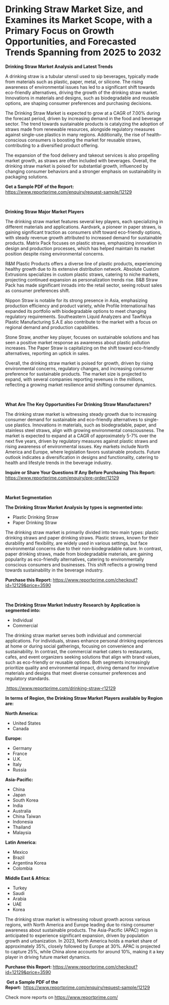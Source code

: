 <p><h1>Drinking Straw Market Size, and Examines its Market Scope, with a Primary Focus on Growth Opportunities, and Forecasted Trends Spanning from 2025 to 2032</h1></p><p><strong>Drinking Straw Market Analysis and Latest Trends</strong></p>
<p><p>A drinking straw is a tubular utensil used to sip beverages, typically made from materials such as plastic, paper, metal, or silicone. The rising awareness of environmental issues has led to a significant shift towards eco-friendly alternatives, driving the growth of the drinking straw market. Innovations in materials and designs, such as biodegradable and reusable options, are shaping consumer preferences and purchasing decisions.</p><p>The Drinking Straw Market is expected to grow at a CAGR of 7.00% during the forecast period, driven by increasing demand in the food and beverage sector. The trend towards sustainable products is catalyzing the adoption of straws made from renewable resources, alongside regulatory measures against single-use plastics in many regions. Additionally, the rise of health-conscious consumers is boosting the market for reusable straws, contributing to a diversified product offering.</p><p>The expansion of the food delivery and takeout services is also propelling market growth, as straws are often included with beverages. Overall, the drinking straw market is poised for substantial growth, influenced by changing consumer behaviors and a stronger emphasis on sustainability in packaging solutions.</p></p>
<p><strong>Get a Sample PDF of the Report:&nbsp;</strong> <a href="https://www.reportprime.com/enquiry/request-sample/12129?utm_campaign=3089&utm_medium=2&utm_source=Github&utm_content=ia&utm_term=18032025&utm_id=drinking-straw">https://www.reportprime.com/enquiry/request-sample/12129</a></p>
<p>&nbsp;</p>
<p><strong>Drinking Straw Major Market Players</strong></p>
<p><p>The drinking straw market features several key players, each specializing in different materials and applications. Aardvark, a pioneer in paper straws, is gaining significant traction as consumers shift toward eco-friendly options, with steady revenue growth attributed to increased demand for sustainable products. Matrix Pack focuses on plastic straws, emphasizing innovation in design and production processes, which has helped maintain its market position despite rising environmental concerns.</p><p>R&M Plastic Products offers a diverse line of plastic products, experiencing healthy growth due to its extensive distribution network. Absolute Custom Extrusions specializes in custom plastic straws, catering to niche markets, projecting continued expansion as personalization trends rise. B&B Straw Pack has made significant inroads into the retail sector, seeing robust sales as consumer preferences shift.</p><p>Nippon Straw is notable for its strong presence in Asia, emphasizing production efficiency and product variety, while Profile International has expanded its portfolio with biodegradable options to meet changing regulatory requirements. Southeastern Liquid Analyzers and Tawfikiya Plastic Manufacturing S.A.E also contribute to the market with a focus on regional demand and production capabilities.</p><p>Stone Straw, another key player, focuses on sustainable solutions and has seen a positive market response as awareness about plastic pollution increases. The Paper Straw is capitalizing on the shift toward eco-friendly alternatives, reporting an uptick in sales.</p><p>Overall, the drinking straw market is poised for growth, driven by rising environmental concerns, regulatory changes, and increasing consumer preference for sustainable products. The market size is projected to expand, with several companies reporting revenues in the millions, reflecting a growing market resilience amid shifting consumer dynamics.</p></p>
<p>&nbsp;</p>
<p><strong>What Are The Key Opportunities For Drinking Straw Manufacturers?</strong></p>
<p><p>The drinking straw market is witnessing steady growth due to increasing consumer demand for sustainable and eco-friendly alternatives to single-use plastics. Innovations in materials, such as biodegradable, paper, and stainless steel straws, align with growing environmental consciousness. The market is expected to expand at a CAGR of approximately 5-7% over the next five years, driven by regulatory measures against plastic straws and rising awareness of environmental issues. Key markets include North America and Europe, where legislation favors sustainable products. Future outlook indicates a diversification in designs and functionality, catering to health and lifestyle trends in the beverage industry.</p></p>
<p><strong>Inquire or Share Your Questions If Any Before Purchasing This Report:</strong> <a href="https://www.reportprime.com/enquiry/pre-order/12129?utm_campaign=3089&utm_medium=2&utm_source=Github&utm_content=ia&utm_term=18032025&utm_id=drinking-straw">https://www.reportprime.com/enquiry/pre-order/12129</a></p>
<p>&nbsp;</p>
<p><strong>Market Segmentation</strong></p>
<p><strong>The Drinking Straw Market Analysis by types is segmented into:</strong></p>
<p><ul><li>Plastic Drinking Straw</li><li>Paper Drinking Straw</li></ul></p>
<p><p>The drinking straw market is primarily divided into two main types: plastic drinking straws and paper drinking straws. Plastic straws, known for their durability and flexibility, are widely used in various settings, but face environmental concerns due to their non-biodegradable nature. In contrast, paper drinking straws, made from biodegradable materials, are gaining popularity as eco-friendly alternatives, catering to environmentally conscious consumers and businesses. This shift reflects a growing trend towards sustainability in the beverage industry.</p></p>
<p><strong>Purchase this Report:&nbsp;</strong><a href="https://www.reportprime.com/checkout?id=12129&price=3590&utm_campaign=3089&utm_medium=2&utm_source=Github&utm_content=ia&utm_term=18032025&utm_id=drinking-straw">https://www.reportprime.com/checkout?id=12129&price=3590</a></p>
<p>&nbsp;</p>
<p><strong>The Drinking Straw Market Industry Research by Application is segmented into:</strong></p>
<p><ul><li>Individual</li><li>Commercial</li></ul></p>
<p><p>The drinking straw market serves both individual and commercial applications. For individuals, straws enhance personal drinking experiences at home or during social gatherings, focusing on convenience and sustainability. In contrast, the commercial market caters to restaurants, cafes, and event organizers seeking solutions that align with brand values, such as eco-friendly or reusable options. Both segments increasingly prioritize quality and environmental impact, driving demand for innovative materials and designs that meet diverse consumer preferences and regulatory standards.</p></p>
<p><a href="https://www.reportprime.com/drinking-straw-r12129?utm_campaign=3089&utm_medium=2&utm_source=Github&utm_content=ia&utm_term=18032025&utm_id=drinking-straw">&nbsp;https://www.reportprime.com/drinking-straw-r12129</a></p>
<p><strong>In terms of Region, the Drinking Straw Market Players available by Region are:</strong></p>
<p>
    <p> <strong> North America: </strong>
        <ul>
            <li>United States</li>
            <li>Canada</li>
        </ul>
        </p> 
    <p> <strong> Europe: </strong>
        <ul>
            <li>Germany</li>
            <li>France</li>
            <li>U.K.</li>
            <li>Italy</li>
            <li>Russia</li>
        </ul>
        </p> 
    <p> <strong> Asia-Pacific: </strong>
        <ul>
            <li>China</li>
            <li>Japan</li>
            <li>South Korea</li>
            <li>India</li>
            <li>Australia</li>
            <li>China Taiwan</li>
            <li>Indonesia</li>
            <li>Thailand</li>
            <li>Malaysia</li>
        </ul>
        </p> 
    <p> <strong> Latin America: </strong>
        <ul>
            <li>Mexico</li>
            <li>Brazil</li>
            <li>Argentina Korea</li>
            <li>Colombia</li>
        </ul>
        </p> 
    <p> <strong> Middle East & Africa: </strong>
        <ul>
            <li>Turkey</li>
            <li>Saudi</li>
            <li>Arabia</li>
            <li>UAE</li>
            <li>Korea</li>
        </ul>
    </p>
    </p>
<p><p>The drinking straw market is witnessing robust growth across various regions, with North America and Europe leading due to rising consumer awareness about sustainable products. The Asia-Pacific (APAC) region is anticipated to experience significant expansion, driven by population growth and urbanization. In 2023, North America holds a market share of approximately 35%, closely followed by Europe at 30%. APAC is projected to capture 25%, while China alone accounts for around 10%, making it a key player in driving future market dynamics.</p></p>
<p><strong>Purchase this Report: </strong><a href="https://www.reportprime.com/checkout?id=12129&price=3590&utm_campaign=3089&utm_medium=2&utm_source=Github&utm_content=ia&utm_term=18032025&utm_id=drinking-straw">https://www.reportprime.com/checkout?id=12129&price=3590</a></p>
<p>&nbsp;<strong>Get a Sample PDF of the Report:&nbsp;&nbsp;</strong><a href="https://www.reportprime.com/enquiry/request-sample/12129?utm_campaign=3089&utm_medium=2&utm_source=Github&utm_content=ia&utm_term=18032025&utm_id=drinking-straw">https://www.reportprime.com/enquiry/request-sample/12129</a></p>
<p><strong></strong></p>
<p>Check more reports on <a href="https://www.reportprime.com/?utm_campaign=3089&utm_medium=2&utm_source=Github&utm_content=ia&utm_term=18032025&utm_id=drinking-straw">https://www.reportprime.com/</a></p>